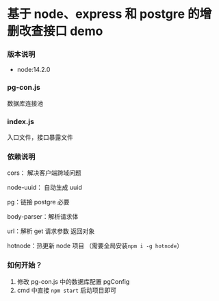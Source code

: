 # 基于 node、express 和 postgre 的增删改查接口 demo

### 版本说明

- node:14.2.0

### pg-con.js

数据库连接池

### index.js

入口文件，接口暴露文件

### 依赖说明

cors： 解决客户端跨域问题

node-uuid： 自动生成 uuid

pg：链接 postgre 必要

body-parser：解析请求体

url：解析 get 请求参数 返回对象

hotnode：热更新 node 项目 （需要全局安装`npm i -g hotnode`）

### 如何开始？

1. 修改 pg-con.js 中的数据库配置 pgConfig
2. cmd 中直接 `npm start` 启动项目即可
